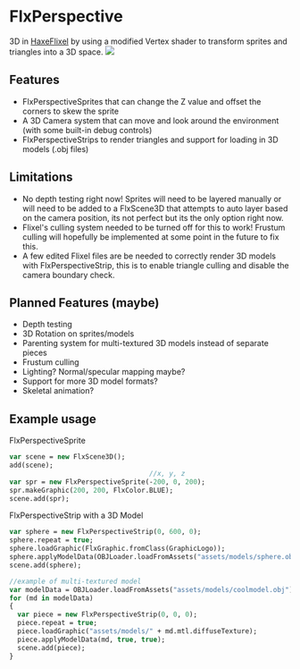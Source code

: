 # FlxPerspective
3D in [HaxeFlixel](https://github.com/HaxeFlixel/flixel) by using a modified Vertex shader to transform sprites and triangles into a 3D space.
![](https://github.com/TheZoroForce240/FlxPerspective/blob/main/examples/loop.gif)

## Features
* FlxPerspectiveSprites that can change the Z value and offset the corners to skew the sprite
* A 3D Camera system that can move and look around the environment (with some built-in debug controls)
* FlxPerspectiveStrips to render triangles and support for loading in 3D models (.obj files)

## Limitations
* No depth testing right now! Sprites will need to be layered manually or will need to be added to a FlxScene3D that attempts to auto layer based on the camera position, its not perfect but its the only option right now.
* Flixel's culling system needed to be turned off for this to work! Frustum culling will hopefully be implemented at some point in the future to fix this.
* A few edited Flixel files are be needed to correctly render 3D models with FlxPerspectiveStrip, this is to enable triangle culling and disable the camera boundary check.

## Planned Features (maybe)
* Depth testing
* 3D Rotation on sprites/models
* Parenting system for multi-textured 3D models instead of separate pieces
* Frustum culling
* Lighting? Normal/specular mapping maybe?
* Support for more 3D model formats?
* Skeletal animation?

## Example usage

FlxPerspectiveSprite
```haxe
var scene = new FlxScene3D();
add(scene);
                                   //x, y, z
var spr = new FlxPerspectiveSprite(-200, 0, 200);
spr.makeGraphic(200, 200, FlxColor.BLUE);
scene.add(spr);
```

FlxPerspectiveStrip with a 3D Model
```haxe
var sphere = new FlxPerspectiveStrip(0, 600, 0);
sphere.repeat = true;
sphere.loadGraphic(FlxGraphic.fromClass(GraphicLogo));
sphere.applyModelData(OBJLoader.loadFromAssets("assets/models/sphere.obj")[0]); //index 0 because its using a single material
scene.add(sphere);

//example of multi-textured model
var modelData = OBJLoader.loadFromAssets("assets/models/coolmodel.obj");
for (md in modelData)
{
  var piece = new FlxPerspectiveStrip(0, 0, 0);
  piece.repeat = true;
  piece.loadGraphic("assets/models/" + md.mtl.diffuseTexture);
  piece.applyModelData(md, true, true);
  scene.add(piece);
}
```
